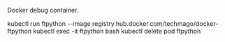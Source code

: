 Docker debug container.

kubectl run ftpython --image registry.hub.docker.com/techmago/docker-ftpython
kubectl exec -it ftpython bash
kubectl delete pod ftpython
